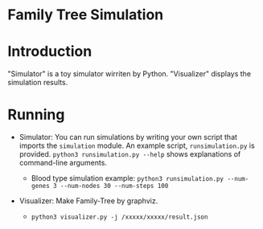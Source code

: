 # Family Tree Simulation

# Introduction

"Simulator" is a toy simulator wirriten by Python.
"Visualizer" displays the simulation results.

# Running

* Simulator: You can run simulations by writing your own script that imports the `simulation` module. An example script, `runsimulation.py` is provided. `python3 runsimulation.py --help` shows explanations of command-line arguments.
    * Blood type simulation example: `python3 runsimulation.py --num-genes 3 --num-nodes 30 --num-steps 100`


* Visualizer: Make Family-Tree by graphviz.
    * `python3 visualizer.py -j /xxxxx/xxxxx/result.json`

